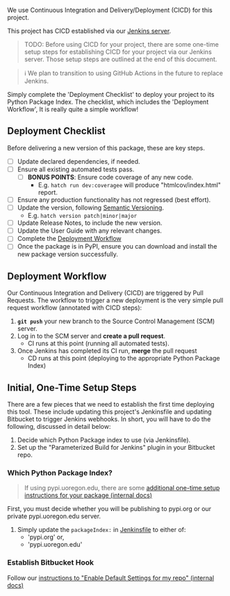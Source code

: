 We use Continuous Integration and Delivery/Deployment (CICD) for this project.

This project has CICD established via our [Jenkins server](https://is-nts-jenkins.uoregon.edu).

> TODO: Before using CICD for your project, there are some one-time setup steps for establishing CICD for your project via our Jenkins server.
> Those setup steps are outlined at the end of this document.

> ℹ We plan to transition to using GitHub Actions in the future to replace Jenkins.

Simply complete the 'Deployment Checklist' to deploy your project to its Python Package Index.
The checklist, which includes the 'Deployment Workflow', 
It is really quite a simple workflow!

## Deployment Checklist

Before delivering a new version of this package, these are key steps.

- [ ] Update declared dependencies, if needed.
- [ ] Ensure all existing automated tests pass.
    - [ ] **BONUS POINTS**: Ensure code coverage of any new code.
        * E.g. `hatch run dev:coveragee` will produce "htmlcov/index.html" report.
- [ ] Ensure any production functionality has not regressed (best effort).
- [ ] Update the version, following [Semantic Versioning](http://semver.org).
    * E.g. `hatch version patch|minor|major`
- [ ] Update Release Notes, to include the new version.
- [ ] Update the User Guide with any relevant changes.
- [ ] Complete the [Deployment Workflow](#deployment-workflow)
- [ ] Once the package is in PyPI, ensure you can download and install the new package version successfully.

## Deployment Workflow

Our Continuous Integration and Delivery (CICD) are triggered by Pull Requests.
The workflow to trigger a new deployment is the very simple pull request workflow (annotated with CICD steps):

1. **`git push`** your new branch to the Source Control Management (SCM) server.
2. Log in to the SCM server and **create a pull request**.
    * CI runs at this point (running all automated tests).
3. Once Jenkins has completed its CI run, **merge** the pull request
    * CD runs at this point (deploying to the appropriate Python Package Index)

## Initial, One-Time Setup Steps

There are a few pieces that we need to establish the first time deploying this tool.
These include updating this project's Jenkinsfile and updating Bitbucket to trigger Jenkins webhooks.
In short, you will have to do the following, discussed in detail below:

1. Decide which Python Package index to use (via Jenkinsfile).
2. Set up the "Parameterized Build for Jenkins" plugin in your Bitbucket repo.

### Which Python Package Index?

> If using pypi.uoregon.edu, there are some [additional one-time setup instructions for your package (internal docs)](https://confluence.uoregon.edu/display/NTS/Deploy+to+pypi.uoregon.edu)

First, you must decide whether you will be publishing to pypi.org or our private pypi.uoregon.edu server.

1. Simply update the `packageIndex:` in [Jenkinsfile](../Jenkinsfile) to either of:
    * 'pypi.org' or, 
    * 'pypi.uoregon.edu'

### Establish Bitbucket Hook

Follow our [instructions to "Enable Default Settings for my repo" (internal docs)](https://confluence.uoregon.edu/pages/viewpage.action?pageId=458892621#NTSJenkinsBitbucketIntegration-EnableDefaultSettingsformyrepo)
